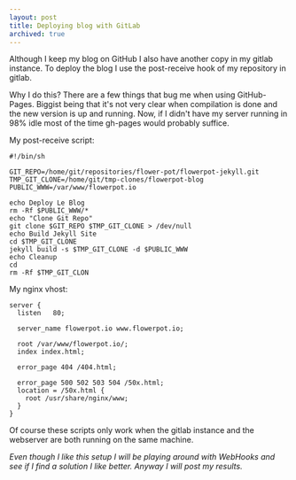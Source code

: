 ```yaml
---
layout: post
title: Deploying blog with GitLab
archived: true
---
```


Although I keep my blog on GitHub I also have another copy in my gitlab
instance. To deploy the blog I use the post-receive hook of my repository
in gitlab.

Why I do this? There are a few things that bug me when using GitHub-Pages.
Biggist being that it's not very clear when compilation is done and the new
version is up and running. Now, if I didn't have my server running in 98%
idle most of the time gh-pages would probably suffice.

My post-receive script:

	#!/bin/sh

	GIT_REPO=/home/git/repositories/flower-pot/flowerpot-jekyll.git
	TMP_GIT_CLONE=/home/git/tmp-clones/flowerpot-blog
	PUBLIC_WWW=/var/www/flowerpot.io

	echo Deploy Le Blog
	rm -Rf $PUBLIC_WWW/*
	echo "Clone Git Repo"
	git clone $GIT_REPO $TMP_GIT_CLONE > /dev/null
	echo Build Jekyll Site
	cd $TMP_GIT_CLONE
	jekyll build -s $TMP_GIT_CLONE -d $PUBLIC_WWW
	echo Cleanup
	cd
	rm -Rf $TMP_GIT_CLON

My nginx vhost:

	server {
	  listen   80;
	
	  server_name flowerpot.io www.flowerpot.io;
	
	  root /var/www/flowerpot.io/;
	  index index.html;
	
	  error_page 404 /404.html;
	
	  error_page 500 502 503 504 /50x.html;
	  location = /50x.html {
	    root /usr/share/nginx/www;
	  }
	}

Of course these scripts only work when the gitlab instance and the webserver
are both running on the same machine.

_Even though I like this setup I will be playing around with WebHooks and
see if I find a solution I like better. Anyway I will post my results._
